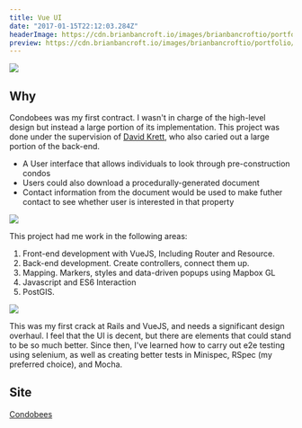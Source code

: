 ```yaml
---
title: Vue UI
date: "2017-01-15T22:12:03.284Z"
headerImage: https://cdn.brianbancroft.io/images/brianbancroftio/portfolio/condobees/condobee-popup.jpg
preview: https://cdn.brianbancroft.io/images/brianbancroftio/portfolio/condobees/condobee-popup.jpg
---
```

![](https://cdn.brianbancroft.io/assets/condobee-home.jpg)

Why
---

Condobees was my first contract. I wasn't in charge of the high-level design but instead a large portion of its implementation. This project was done under the supervision of [David Krett](http://w2d.co/), who also caried out a large portion of the back-end.

- A User interface that allows individuals to look through pre-construction condos
- Users could also download a procedurally-generated document
- Contact information from the document would be used to make futher contact to see whether user is interested in that property

![](https://cdn.brianbancroft.io/images/brianbancroftio/portfolio/condobees/condobee-popup.jpg)




This project had me work in the following areas:

  1. Front-end development with VueJS, Including Router and Resource.
  2. Back-end development. Create controllers, connect them up.
  3. Mapping. Markers, styles and data-driven popups using Mapbox GL
  4. Javascript and ES6 Interaction
  5. PostGIS.

![](https://cdn.brianbancroft.io/images/brianbancroftio/portfolio/condobees/condobee-show.jpg)

This was my first crack at Rails and VueJS, and needs a significant design overhaul. I feel that the UI is decent, but there are elements that could stand to be so much better. Since then, I've learned how to carry out e2e testing using selenium, as well as creating better tests in Minispec, RSpec (my preferred choice), and Mocha.

## Site
  [Condobees](http://condobees.com)
